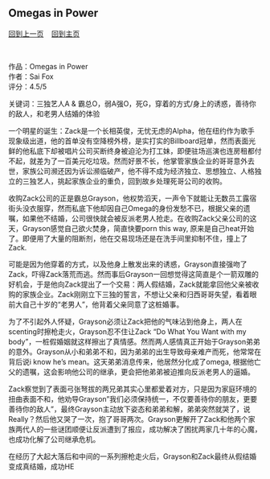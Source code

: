 ## Omegas in Power
[回到上一页](https://boheme130.github.io/Reviews/)  &nbsp;&nbsp;  [回到主页](https://boheme130.github.io/Fiction.git.io/)

<br>

作品：Omegas in Power<br>
作者：Sai Fox<br>
评分：4.5/5<br>

关键词：三独艺人A & 霸总O，弱A强O，死G，穿着的方式/身上的诱惑，善待你的敌人，和老男人结婚的体验

一个明星的诞生：Zack是一个长相英俊，无忧无虑的Alpha，他在纽约作为歌手现象级出道，他的首单没有空降榜外榜，是实打实的Billboard冠单，然而表面光鲜的他私底下却被唱片公司买断终身被迫沦为打工妹，即便驻场巡演也连房租都付不起，就差为了一百美元吃垃圾。然而好景不长，他掌管家族企业的哥哥意外去世，家族公司濒还因为诉讼濒临破产，他不得不成为经济独立、思想独立、人格独立的三独艺人，挑起家族企业的重负，回到故乡处理死哥公司的收购。

收购Zack公司的正是霸总Grayson，他权势滔天，一声令下就能让无数员工露宿街头没衣服穿，然而私底下他却因自己Omega的身份发愁不已，根据父亲的遗嘱，如果他不结婚，公司很快就会被反派老男人抢走。在收购Zack父亲公司的这天，Grayson感觉自己欲火焚身，简直快要porn this way, 原来是自己heat开始了。即便用了大量的阻断剂，他在交易现场还是在洗手间里抑制不住，撞上了Zack. 

可能是因为他穿着的方式，以及他身上散发出来的诱惑，Grayson直接强吻了Zack，吓得Zack落荒而逃。然而事后Grayson一回想觉得这简直是个一箭双雕的好机会，于是他向Zack提出了一个交易：两人假结婚，Zack就能拿回他父亲被收购的家族企业。Zack刚刚立下三独的誓言，不想让父亲和归西哥哥失望，看着眼前大自己十岁的“老男人”，他背着父亲同意了这桩婚事。

为了不引起外人怀疑，Grayson必须让Zack把他的气味沾到他身上，两人在scenting时擦枪走火，Grayson忍不住让Zack “Do What You Want with my body”，一桩假婚姻就这样擦出了真情感。然而两人感情真正开始于Grayson弟弟的意外。Grayson从小和弟弟不和，因为弟弟的出生导致母亲难产而死，他常常在背后说i know he’s mean。这天弟弟消息传来，他居然分化成了omega, 根据他亡父的遗嘱，这会影响他公司的继承，更会把他弟弟被迫推向反派老男人的逼婚。

Zack察觉到了表面弓张弩拔的两兄弟其实心里都爱着对方，只是因为家庭环境的扭曲表面不和，他劝导Grayson”我们必须保持统一，不仅要善待你的朋友，更要善待你的敌人”，最终Grayson主动放下姿态和弟弟和解，弟弟突然就哭了，说Really？然后他又哭了一次，抱了哥哥两次。Grayson更解开了Zack和他两个家族两代人的一些谜团顺便让反派遭到了报应，成功解决了困扰两家几十年的心魔，也成功化解了公司继承危机。

在经历了大起大落后和中间的一系列擦枪走火后，Grayson和Zack最终从假结婚变成真结婚，成功HE
